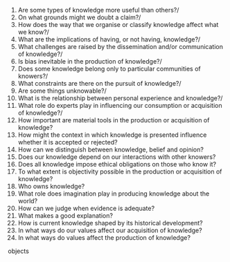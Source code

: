 
1. Are some types of knowledge more useful than others?/
2.  On what grounds might we doubt a claim?/
3.  How does the way that we organise or classify knowledge affect what we know?/
4.  What are the implications of having, or not having, knowledge?/
5.  What challenges are raised by the dissemination and/or communication of knowledge?/
6.  Is bias inevitable in the production of knowledge?/
7.  Does some knowledge belong only to particular communities of knowers?/
8.  What constraints are there on the pursuit of knowledge?/
9.  Are some things unknowable?/
10.  What is the relationship between personal experience and knowledge?/
11.  What role do experts play in influencing our consumption or acquisition of knowledge?/
12.  How important are material tools in the production or acquisition of knowledge?
13.  How might the context in which knowledge is presented influence whether it is accepted or rejected?
14.  How can we distinguish between knowledge, belief and opinion?
15.  Does our knowledge depend on our interactions with other knowers?
16.  Does all knowledge impose ethical obligations on those who know it?
17.  To what extent is objectivity possible in the production or acquisition of knowledge?
18.  Who owns knowledge?
19.  What role does imagination play in producing knowledge about the world?
20.  How can we judge when evidence is adequate?
21.  What makes a good explanation?
22.  How is current knowledge shaped by its historical development?
23.  In what ways do our values affect our acquisition of knowledge?
24.  In what ways do values affect the production of knowledge?

objects